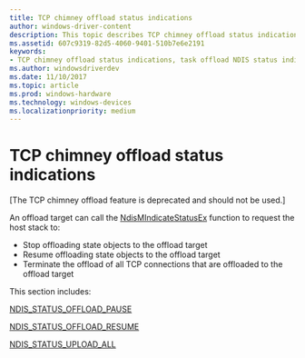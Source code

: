 ```yaml
---
title: TCP chimney offload status indications
author: windows-driver-content
description: This topic describes TCP chimney offload status indications 
ms.assetid: 607c9319-82d5-4060-9401-510b7e6e2191
keywords:
- TCP chimney offload status indications, task offload NDIS status indications, TCP chimney offload status indications WDK, TCP chimney offload status indications networking
ms.author: windowsdriverdev
ms.date: 11/10/2017
ms.topic: article
ms.prod: windows-hardware
ms.technology: windows-devices
ms.localizationpriority: medium
---
```


# TCP chimney offload status indications

\[The TCP chimney offload feature is deprecated and should not be used.\]

An offload target can call the [NdisMIndicateStatusEx](https://msdn.microsoft.com/library/windows/hardware/ff563600) function to request the host stack to:

- Stop offloading state objects to the offload target
- Resume offloading state objects to the offload target
- Terminate the offload of all TCP connections that are offloaded to the offload target

This section includes:

[NDIS_STATUS_OFFLOAD_PAUSE](ndis-status-offload-pause.md) 

[NDIS_STATUS_OFFLOAD_RESUME](ndis-status-offload-resume.md) 

[NDIS_STATUS_UPLOAD_ALL](ndis-status-upload-all.md)

